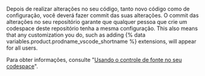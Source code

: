 Depois de realizar alterações no seu código, tanto novo código como de configuração, você deverá fazer commit das suas alterações. O commit das alterações no seu repositório garante que qualquer pessoa que crie um codespace deste repositório tenha a mesma configuração. This also means that any customization you do, such as adding {% data variables.product.prodname_vscode_shortname %} extensions, will appear for all users.

Para obter informações, consulte "[Usando o controle de fonte no seu codespace](/codespaces/developing-in-codespaces/using-source-control-in-your-codespace#committing-your-changes)".
